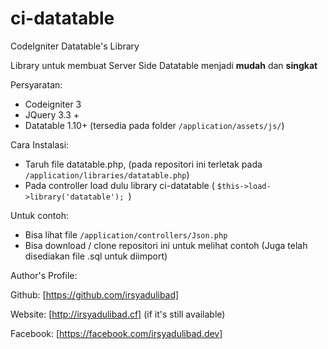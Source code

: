 # ci-datatable
CodeIgniter Datatable's Library



Library untuk membuat Server Side Datatable menjadi **mudah** dan **singkat**



Persyaratan:
* Codeigniter 3
* JQuery 3.3 +
* Datatable 1.10+  (tersedia pada folder ```/application/assets/js/```)


Cara Instalasi:
* Taruh file datatable.php, (pada repositori ini terletak pada ```/application/libraries/datatable.php```)
* Pada controller load dulu library ci-datatable ( ```$this->load->library('datatable'); ```)

Untuk contoh:
* Bisa lihat file ```/application/controllers/Json.php```
* Bisa download / clone repositori ini untuk melihat contoh (Juga telah disediakan file .sql untuk diimport)


Author's Profile:

Github: [https://github.com/irsyadulibad]

Website: [http://irsyadulibad.cf] (if it's still available)

Facebook: [https://facebook.com/irsyadulibad.dev]

